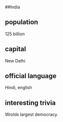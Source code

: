 ##India
## population
125 billion

## capital
New Delhi
 
## official language
Hindi, english

## interesting trivia
Wrolds largest democracy. 

